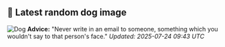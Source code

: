 ## 🐶 Latest random dog image
![Dog](https://images.dog.ceo/breeds/mastiff-tibetan/n02108551_832.jpg)
**Advice:** "Never write in an email to someone, something which you wouldn't say to that person's face."
*Updated: 2025-07-24 09:43 UTC*
